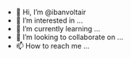 - 👋 Hi, I’m @ibanvoltair
- 👀 I’m interested in ...
- 🌱 I’m currently learning ...
- 💞️ I’m looking to collaborate on ...
- 📫 How to reach me ...

<!---
ibanvoltair/ibanvoltair is a ✨ special ✨ repository because its `README.md` (this file) appears on your GitHub profile.
You can click the Preview link to take a look at your changes.
--->
